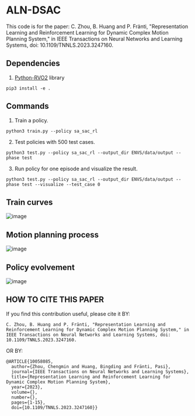 # ALN-DSAC
This code is for the paper: C. Zhou, B. Huang and P. Fränti, "Representation Learning and Reinforcement Learning for Dynamic Complex Motion Planning System," in IEEE Transactions on Neural Networks and Learning Systems, doi: 10.1109/TNNLS.2023.3247160.

## Dependencies
1. [Python-RVO2](https://github.com/sybrenstuvel/Python-RVO2) library
```
pip3 install -e .
```

## Commands
1. Train a policy.
```
python3 train.py --policy sa_sac_rl

```
2. Test policies with 500 test cases.
```
python3 test.py --policy sa_sac_rl --output_dir ENVS/data/output --phase test
```
3. Run policy for one episode and visualize the result.
```
python3 test.py --policy sa_sac_rl --output_dir ENVS/data/output --phase test --visualize --test_case 0
```

## Train curves
![image](https://user-images.githubusercontent.com/22268151/222767985-98e9c99d-70b9-4206-94aa-2374504aa89d.png)

## Motion planning process
![image](https://user-images.githubusercontent.com/22268151/222768330-ad40e4eb-9142-4fd5-a5b6-9b945d18638b.png)

## Policy evolvement
![image](https://user-images.githubusercontent.com/22268151/222768603-991fe309-eb8a-4952-87e8-cf16ebf77e39.png)

## HOW TO CITE THIS PAPER
If you find this contribution useful, please cite it BY: 
```
C. Zhou, B. Huang and P. Fränti, "Representation Learning and Reinforcement Learning for Dynamic Complex Motion Planning System," in IEEE Transactions on Neural Networks and Learning Systems, doi: 10.1109/TNNLS.2023.3247160.
```

OR BY:
```
@ARTICLE{10058085,
  author={Zhou, Chengmin and Huang, Bingding and Fränti, Pasi},
  journal={IEEE Transactions on Neural Networks and Learning Systems}, 
  title={Representation Learning and Reinforcement Learning for Dynamic Complex Motion Planning System}, 
  year={2023},
  volume={},
  number={},
  pages={1-15},
  doi={10.1109/TNNLS.2023.3247160}}
```

  
  
